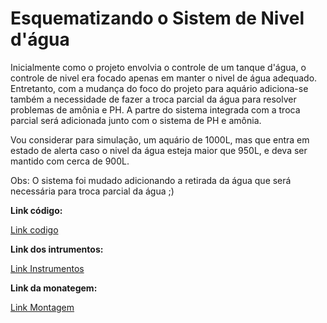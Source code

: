 # Esquematizando o Sistem de Nivel d'água 

Inicialmente como o projeto envolvia o controle de um tanque d'água, o controle de nivel era focado apenas em manter o nivel de água adequado. Entretanto, com a mudança do foco do projeto para aquário adiciona-se também a necessidade de fazer a troca parcial da água para resolver problemas de amônia e PH. A partre do sistema integrada com a troca parcial será adicionada junto com o sistema de PH e amônia. 

Vou considerar para simulação, um aquário de 1000L, mas que entra em estado de alerta caso o nivel da água esteja maior que 950L, e deva ser mantido com cerca de 900L.

Obs: O sistema foi mudado adicionando a retirada da água que será necessária para troca parcial da água ;)

**Link código:**

[Link codigo](https://github.com/nah2602/embarcadosprojeto/blob/main/sistema-nivel/nivelcod.c)

**Link dos intrumentos:**

[Link Instrumentos](https://github.com/nah2602/embarcadosprojeto/tree/main/sistema-nivel)

**Link da monategem:** 

[Link Montagem](https://github.com/nah2602/embarcadosprojeto/blob/main/sistema-nivel/montagemcircuito.md)

